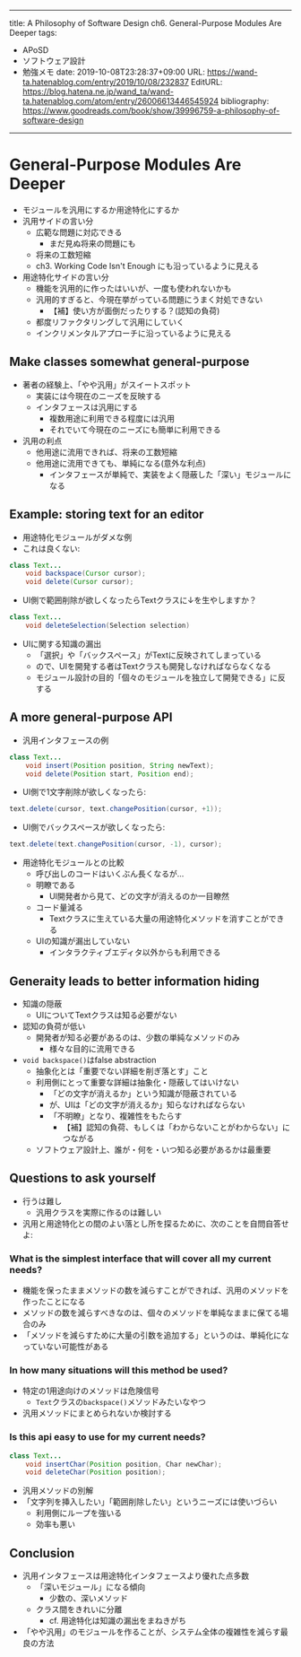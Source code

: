 ---
title: A Philosophy of Software Design ch6. General-Purpose Modules Are Deeper
tags:
- APoSD
- ソフトウェア設計
- 勉強メモ
date: 2019-10-08T23:28:37+09:00
URL: https://wand-ta.hatenablog.com/entry/2019/10/08/232837
EditURL: https://blog.hatena.ne.jp/wand_ta/wand-ta.hatenablog.com/atom/entry/26006613446545924
bibliography: https://www.goodreads.com/book/show/39996759-a-philosophy-of-software-design
-------------------------------------

# General-Purpose Modules Are Deeper

- モジュールを汎用にするか用途特化にするか
- 汎用サイドの言い分
    - 広範な問題に対応できる
        - まだ見ぬ将来の問題にも
    - 将来の工数短縮
    - ch3. Working Code Isn't Enough にも沿っているように見える
- 用途特化サイドの言い分
    - 機能を汎用的に作ったはいいが、一度も使われないかも
    - 汎用的すぎると、今現在挙がっている問題にうまく対処できない
        - 【補】使い方が面倒だったりする？(認知の負荷)
    - 都度リファクタリングして汎用にしていく
    - インクリメンタルアプローチに沿っているように見える


## Make classes somewhat general-purpose

- 著者の経験上、「やや汎用」がスイートスポット
    - 実装には今現在のニーズを反映する
    - インタフェースは汎用にする
        - 複数用途に利用できる程度には汎用
        - それでいて今現在のニーズにも簡単に利用できる
- 汎用の利点
    - 他用途に流用できれば、将来の工数短縮
    - 他用途に流用できても、単純になる(意外な利点)
        - インタフェースが単純で、実装をよく隠蔽した「深い」モジュールになる


## Example: storing text for an editor

- 用途特化モジュールがダメな例
- これは良くない:

```java
class Text...
    void backspace(Cursor cursor);
    void delete(Cursor cursor);
```

- UI側で範囲削除が欲しくなったらTextクラスに↓を生やしますか？

```java
class Text...
    void deleteSelection(Selection selection)
```

- UIに関する知識の漏出
    - 「選択」や「バックスペース」がTextに反映されてしまっている
    - ので、UIを開発する者はTextクラスも開発しなければならなくなる
    - モジュール設計の目的「個々のモジュールを独立して開発できる」に反する


## A more general-purpose API

- 汎用インタフェースの例

```java
class Text...
    void insert(Position position, String newText);
    void delete(Position start, Position end);
```

- UI側で1文字削除が欲しくなったら:

```java
text.delete(cursor, text.changePosition(cursor, +1));
```

- UI側でバックスペースが欲しくなったら:

```java
text.delete(text.changePosition(cursor, -1), cursor);
```

- 用途特化モジュールとの比較
    - 呼び出しのコードはいくぶん長くなるが…
    - 明瞭である
        - UI開発者から見て、どの文字が消えるのか一目瞭然
    - コード量減る
        - Textクラスに生えている大量の用途特化メソッドを消すことができる
    - UIの知識が漏出していない
        - インタラクティブエディタ以外からも利用できる


## Generaity leads to better information hiding

- 知識の隠蔽
    - UIについてTextクラスは知る必要がない
- 認知の負荷が低い
    - 開発者が知る必要があるのは、少数の単純なメソッドのみ
        - 様々な目的に流用できる
- `void backspace()`はfalse abstraction
    - 抽象化とは「重要でない詳細を削ぎ落とす」こと
    - 利用側にとって重要な詳細は抽象化・隠蔽してはいけない
        - 「どの文字が消えるか」という知識が隠蔽されている
        - が、UIは「どの文字が消えるか」知らなければならない
        - 「不明瞭」となり、複雑性をもたらす
            - 【補】認知の負荷、もしくは「わからないことがわからない」につながる
    - ソフトウェア設計上、誰が・何を・いつ知る必要があるかは最重要


## Questions to ask yourself

- 行うは難し
    - 汎用クラスを実際に作るのは難しい
- 汎用と用途特化との間のよい落とし所を探るために、次のことを自問自答せよ:

### What is the simplest interface that will cover all my current needs?

- 機能を保ったままメソッドの数を減らすことができれば、汎用のメソッドを作ったことになる
- メソッドの数を減らすべきなのは、個々のメソッドを単純なままに保てる場合のみ
- 「メソッドを減らすために大量の引数を追加する」というのは、単純化になっていない可能性がある

### In how many situations will this method be used?

- 特定の1用途向けのメソッドは危険信号
    - `Text`クラスの`backspace()`メソッドみたいなやつ
- 汎用メソッドにまとめられないか検討する


### Is this api easy to use for my current needs?


```java
class Text...
    void insertChar(Position position, Char newChar);
    void deleteChar(Position position);
```

- 汎用メソッドの別解
- 「文字列を挿入したい」「範囲削除したい」というニーズには使いづらい
    - 利用側にループを強いる
    - 効率も悪い




## Conclusion

- 汎用インタフェースは用途特化インタフェースより優れた点多数
    - 「深いモジュール」になる傾向
        - 少数の、深いメソッド
    - クラス間をきれいに分離
        - cf. 用途特化は知識の漏出をまねきがち
- 「やや汎用」のモジュールを作ることが、システム全体の複雑性を減らす最良の方法
